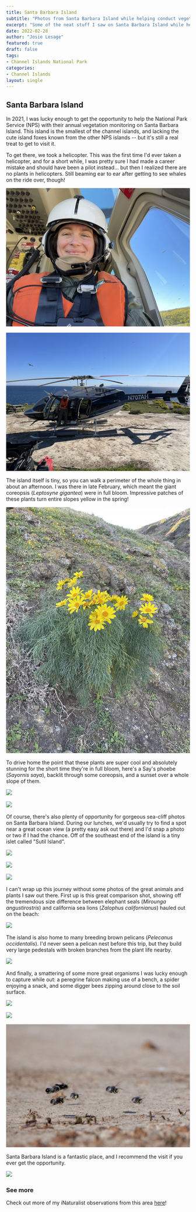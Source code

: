 ```yaml
---
title: Santa Barbara Island
subtitle: "Photos from Santa Barbara Island while helping conduct vegetation monitoring surveys"
excerpt: "Some of the neat stuff I saw on Santa Barbara Island while helping the National Parks Service with their annual vegetation monitoring."
date: 2022-02-28
author: "Josie Lesage"
featured: true
draft: false
tags:
- Channel Islands National Park
categories:
- Channel Islands
layout: single
---
```


## Santa Barbara Island
In 2021, I was lucky enough to get the opportunity to help the National Park Service (NPS) with their annual vegetation monitoring on Santa Barbara Island. This island is the smallest of the channel islands, and lacking the cute island foxes known from the other NPS islands -- but it's still a real treat to get to visit it.

To get there, we took a helicopter. This was the first time I'd ever taken a helicopter, and for a short while, I was pretty sure I had made a career mistake and should have been a pilot instead... but then I realized there are no plants in helicopters. Still beaming ear to ear after getting to see whales on the ride over, though!

![](heliride1.jpeg)

![](heliride2.jpeg)

The island itself is tiny, so you can walk a perimeter of the whole thing in about an afternoon. I was there in late February, which meant the giant coreopsis (*Leptosyne gigantea*) were in full bloom. Impressive patches of these plants turn entire slopes yellow in the spring!

![](cabinstalks.jpeg)

To drive home the point that these plants are super cool and absolutely stunning for the short time they're in full bloom, here's a Say's phoebe (*Sayornis saya*), backlit through some coreopsis, and a sunset over a whole slope of them. 

![](saysphoebe.jpg)

![](sunset.jpg)

Of course, there's also plenty of opportunity for gorgeous sea-cliff photos on Santa Barbara Island. During our lunches, we'd usually try to find a spot near a great ocean view (a pretty easy ask out there) and I'd snap a photo or two if I had the chance. Off of the southeast end of the island is a tiny islet called "Sutil Island".

![](cliffview.jpg)

![](sutil_featured.jpg)

![](fracture.jpg)

I can't wrap up this journey without some photos of the great animals and plants I saw out there. First up is this great comparison shot, showing off the tremendous size difference between elephant seals (*Mirounga angustirostris*) and california sea lions (*Zalophus californianus*) hauled out on the beach:

![](sealcomparison.jpg)

The island is also home to many breeding brown pelicans (*Pelecanus occidentalis*). I'd never seen a pelican nest before this trip, but they build very large pedestals with broken branches from the plant life nearby.

![](pelicannests.jpg)

And finally, a smattering of some more great organisms I was lucky enough to capture while out: a peregrine falcon making use of a bench, a spider enjoying a snack, and some digger bees zipping around close to the soil surface.

![](falcon.jpg)

![](spidersnack.jpg)

![](beenests.jpg)

Santa Barbara Island is a fantastic place, and I recommend the visit if you ever get the opportunity. 

![](sunrise.jpg)


### See more

Check out more of my iNaturalist observations from this area [here](https://www.inaturalist.org/observations?place_id=53631&subview=map&user_id=castillejajosie&verifiable=any)!
